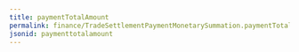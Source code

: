 ```yaml
---
title: paymentTotalAmount
permalink: finance/TradeSettlementPaymentMonetarySummation.paymentTotalAmount.html
jsonid: paymenttotalamount
---
```

